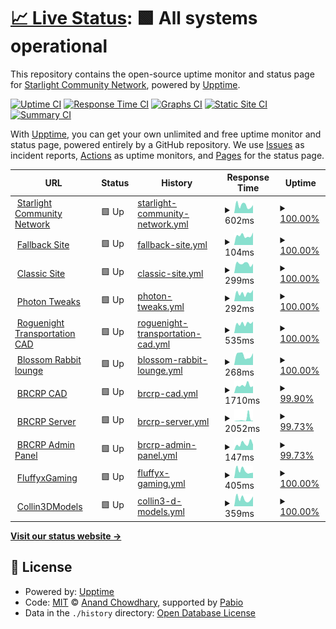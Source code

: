 # [📈 Live Status](https://status.starlightgaming.network/): <!--live status--> **🟩 All systems operational**

This repository contains the open-source uptime monitor and status page for [Starlight Community Network](https://starlightgaming.network), powered by [Upptime](https://github.com/upptime/upptime).

[![Uptime CI](https://github.com/Starlight-Community-Network/Status.starlightgaming.network/workflows/Uptime%20CI/badge.svg)](https://github.com/Starlight-Community-Network/Status.starlightgaming.network/actions?query=workflow%3A%22Uptime+CI%22)
[![Response Time CI](https://github.com/Starlight-Community-Network/Status.starlightgaming.network/workflows/Response%20Time%20CI/badge.svg)](https://github.com/Starlight-Community-Network/Status.starlightgaming.network/actions?query=workflow%3A%22Response+Time+CI%22)
[![Graphs CI](https://github.com/Starlight-Community-Network/Status.starlightgaming.network/workflows/Graphs%20CI/badge.svg)](https://github.com/Starlight-Community-Network/Status.starlightgaming.network/actions?query=workflow%3A%22Graphs+CI%22)
[![Static Site CI](https://github.com/Starlight-Community-Network/Status.starlightgaming.network/workflows/Static%20Site%20CI/badge.svg)](https://github.com/Starlight-Community-Network/Status.starlightgaming.network/actions?query=workflow%3A%22Static+Site+CI%22)
[![Summary CI](https://github.com/Starlight-Community-Network/Status.starlightgaming.network/workflows/Summary%20CI/badge.svg)](https://github.com/Starlight-Community-Network/Status.starlightgaming.network/actions?query=workflow%3A%22Summary+CI%22)

With [Upptime](https://upptime.js.org), you can get your own unlimited and free uptime monitor and status page, powered entirely by a GitHub repository. We use [Issues](https://github.com/Starlight-Community-Network/Status.starlightgaming.network/issues) as incident reports, [Actions](https://github.com/Starlight-Community-Network/Status.starlightgaming.network/actions) as uptime monitors, and [Pages](https://https://status.starlightgaming.network/) for the status page.

<!--start: status pages-->
<!-- This summary is generated by Upptime (https://github.com/upptime/upptime) -->
<!-- Do not edit this manually, your changes will be overwritten -->
<!-- prettier-ignore -->
| URL | Status | History | Response Time | Uptime |
| --- | ------ | ------- | ------------- | ------ |
| <img alt="" src="https://icons.duckduckgo.com/ip3/www.starlightgaming.network.ico" height="13"> [Starlight Community Network](https://www.starlightgaming.network) | 🟩 Up | [starlight-community-network.yml](https://github.com/Starlight-Community-Network/Status.starlightgaming.network/commits/HEAD/history/starlight-community-network.yml) | <details><summary><img alt="Response time graph" src="./graphs/starlight-community-network/response-time-week.png" height="20"> 602ms</summary><br><a href="https://status.starlightgaming.network/history/starlight-community-network"><img alt="Response time 733" src="https://img.shields.io/endpoint?url=https%3A%2F%2Fraw.githubusercontent.com%2FStarlight-Community-Network%2FStatus.starlightgaming.network%2FHEAD%2Fapi%2Fstarlight-community-network%2Fresponse-time.json"></a><br><a href="https://status.starlightgaming.network/history/starlight-community-network"><img alt="24-hour response time 624" src="https://img.shields.io/endpoint?url=https%3A%2F%2Fraw.githubusercontent.com%2FStarlight-Community-Network%2FStatus.starlightgaming.network%2FHEAD%2Fapi%2Fstarlight-community-network%2Fresponse-time-day.json"></a><br><a href="https://status.starlightgaming.network/history/starlight-community-network"><img alt="7-day response time 602" src="https://img.shields.io/endpoint?url=https%3A%2F%2Fraw.githubusercontent.com%2FStarlight-Community-Network%2FStatus.starlightgaming.network%2FHEAD%2Fapi%2Fstarlight-community-network%2Fresponse-time-week.json"></a><br><a href="https://status.starlightgaming.network/history/starlight-community-network"><img alt="30-day response time 733" src="https://img.shields.io/endpoint?url=https%3A%2F%2Fraw.githubusercontent.com%2FStarlight-Community-Network%2FStatus.starlightgaming.network%2FHEAD%2Fapi%2Fstarlight-community-network%2Fresponse-time-month.json"></a><br><a href="https://status.starlightgaming.network/history/starlight-community-network"><img alt="1-year response time 733" src="https://img.shields.io/endpoint?url=https%3A%2F%2Fraw.githubusercontent.com%2FStarlight-Community-Network%2FStatus.starlightgaming.network%2FHEAD%2Fapi%2Fstarlight-community-network%2Fresponse-time-year.json"></a></details> | <details><summary><a href="https://status.starlightgaming.network/history/starlight-community-network">100.00%</a></summary><a href="https://status.starlightgaming.network/history/starlight-community-network"><img alt="All-time uptime 93.63%" src="https://img.shields.io/endpoint?url=https%3A%2F%2Fraw.githubusercontent.com%2FStarlight-Community-Network%2FStatus.starlightgaming.network%2FHEAD%2Fapi%2Fstarlight-community-network%2Fuptime.json"></a><br><a href="https://status.starlightgaming.network/history/starlight-community-network"><img alt="24-hour uptime 100.00%" src="https://img.shields.io/endpoint?url=https%3A%2F%2Fraw.githubusercontent.com%2FStarlight-Community-Network%2FStatus.starlightgaming.network%2FHEAD%2Fapi%2Fstarlight-community-network%2Fuptime-day.json"></a><br><a href="https://status.starlightgaming.network/history/starlight-community-network"><img alt="7-day uptime 100.00%" src="https://img.shields.io/endpoint?url=https%3A%2F%2Fraw.githubusercontent.com%2FStarlight-Community-Network%2FStatus.starlightgaming.network%2FHEAD%2Fapi%2Fstarlight-community-network%2Fuptime-week.json"></a><br><a href="https://status.starlightgaming.network/history/starlight-community-network"><img alt="30-day uptime 93.63%" src="https://img.shields.io/endpoint?url=https%3A%2F%2Fraw.githubusercontent.com%2FStarlight-Community-Network%2FStatus.starlightgaming.network%2FHEAD%2Fapi%2Fstarlight-community-network%2Fuptime-month.json"></a><br><a href="https://status.starlightgaming.network/history/starlight-community-network"><img alt="1-year uptime 93.63%" src="https://img.shields.io/endpoint?url=https%3A%2F%2Fraw.githubusercontent.com%2FStarlight-Community-Network%2FStatus.starlightgaming.network%2FHEAD%2Fapi%2Fstarlight-community-network%2Fuptime-year.json"></a></details>
| <img alt="" src="https://icons.duckduckgo.com/ip3/fallback.starlightgaming.network.ico" height="13"> [Fallback Site](https://fallback.starlightgaming.network) | 🟩 Up | [fallback-site.yml](https://github.com/Starlight-Community-Network/Status.starlightgaming.network/commits/HEAD/history/fallback-site.yml) | <details><summary><img alt="Response time graph" src="./graphs/fallback-site/response-time-week.png" height="20"> 104ms</summary><br><a href="https://status.starlightgaming.network/history/fallback-site"><img alt="Response time 118" src="https://img.shields.io/endpoint?url=https%3A%2F%2Fraw.githubusercontent.com%2FStarlight-Community-Network%2FStatus.starlightgaming.network%2FHEAD%2Fapi%2Ffallback-site%2Fresponse-time.json"></a><br><a href="https://status.starlightgaming.network/history/fallback-site"><img alt="24-hour response time 137" src="https://img.shields.io/endpoint?url=https%3A%2F%2Fraw.githubusercontent.com%2FStarlight-Community-Network%2FStatus.starlightgaming.network%2FHEAD%2Fapi%2Ffallback-site%2Fresponse-time-day.json"></a><br><a href="https://status.starlightgaming.network/history/fallback-site"><img alt="7-day response time 104" src="https://img.shields.io/endpoint?url=https%3A%2F%2Fraw.githubusercontent.com%2FStarlight-Community-Network%2FStatus.starlightgaming.network%2FHEAD%2Fapi%2Ffallback-site%2Fresponse-time-week.json"></a><br><a href="https://status.starlightgaming.network/history/fallback-site"><img alt="30-day response time 118" src="https://img.shields.io/endpoint?url=https%3A%2F%2Fraw.githubusercontent.com%2FStarlight-Community-Network%2FStatus.starlightgaming.network%2FHEAD%2Fapi%2Ffallback-site%2Fresponse-time-month.json"></a><br><a href="https://status.starlightgaming.network/history/fallback-site"><img alt="1-year response time 118" src="https://img.shields.io/endpoint?url=https%3A%2F%2Fraw.githubusercontent.com%2FStarlight-Community-Network%2FStatus.starlightgaming.network%2FHEAD%2Fapi%2Ffallback-site%2Fresponse-time-year.json"></a></details> | <details><summary><a href="https://status.starlightgaming.network/history/fallback-site">100.00%</a></summary><a href="https://status.starlightgaming.network/history/fallback-site"><img alt="All-time uptime 100.00%" src="https://img.shields.io/endpoint?url=https%3A%2F%2Fraw.githubusercontent.com%2FStarlight-Community-Network%2FStatus.starlightgaming.network%2FHEAD%2Fapi%2Ffallback-site%2Fuptime.json"></a><br><a href="https://status.starlightgaming.network/history/fallback-site"><img alt="24-hour uptime 100.00%" src="https://img.shields.io/endpoint?url=https%3A%2F%2Fraw.githubusercontent.com%2FStarlight-Community-Network%2FStatus.starlightgaming.network%2FHEAD%2Fapi%2Ffallback-site%2Fuptime-day.json"></a><br><a href="https://status.starlightgaming.network/history/fallback-site"><img alt="7-day uptime 100.00%" src="https://img.shields.io/endpoint?url=https%3A%2F%2Fraw.githubusercontent.com%2FStarlight-Community-Network%2FStatus.starlightgaming.network%2FHEAD%2Fapi%2Ffallback-site%2Fuptime-week.json"></a><br><a href="https://status.starlightgaming.network/history/fallback-site"><img alt="30-day uptime 100.00%" src="https://img.shields.io/endpoint?url=https%3A%2F%2Fraw.githubusercontent.com%2FStarlight-Community-Network%2FStatus.starlightgaming.network%2FHEAD%2Fapi%2Ffallback-site%2Fuptime-month.json"></a><br><a href="https://status.starlightgaming.network/history/fallback-site"><img alt="1-year uptime 100.00%" src="https://img.shields.io/endpoint?url=https%3A%2F%2Fraw.githubusercontent.com%2FStarlight-Community-Network%2FStatus.starlightgaming.network%2FHEAD%2Fapi%2Ffallback-site%2Fuptime-year.json"></a></details>
| <img alt="" src="https://icons.duckduckgo.com/ip3/classic.starlightgaming.network.ico" height="13"> [Classic Site](https://classic.starlightgaming.network) | 🟩 Up | [classic-site.yml](https://github.com/Starlight-Community-Network/Status.starlightgaming.network/commits/HEAD/history/classic-site.yml) | <details><summary><img alt="Response time graph" src="./graphs/classic-site/response-time-week.png" height="20"> 299ms</summary><br><a href="https://status.starlightgaming.network/history/classic-site"><img alt="Response time 334" src="https://img.shields.io/endpoint?url=https%3A%2F%2Fraw.githubusercontent.com%2FStarlight-Community-Network%2FStatus.starlightgaming.network%2FHEAD%2Fapi%2Fclassic-site%2Fresponse-time.json"></a><br><a href="https://status.starlightgaming.network/history/classic-site"><img alt="24-hour response time 294" src="https://img.shields.io/endpoint?url=https%3A%2F%2Fraw.githubusercontent.com%2FStarlight-Community-Network%2FStatus.starlightgaming.network%2FHEAD%2Fapi%2Fclassic-site%2Fresponse-time-day.json"></a><br><a href="https://status.starlightgaming.network/history/classic-site"><img alt="7-day response time 299" src="https://img.shields.io/endpoint?url=https%3A%2F%2Fraw.githubusercontent.com%2FStarlight-Community-Network%2FStatus.starlightgaming.network%2FHEAD%2Fapi%2Fclassic-site%2Fresponse-time-week.json"></a><br><a href="https://status.starlightgaming.network/history/classic-site"><img alt="30-day response time 334" src="https://img.shields.io/endpoint?url=https%3A%2F%2Fraw.githubusercontent.com%2FStarlight-Community-Network%2FStatus.starlightgaming.network%2FHEAD%2Fapi%2Fclassic-site%2Fresponse-time-month.json"></a><br><a href="https://status.starlightgaming.network/history/classic-site"><img alt="1-year response time 334" src="https://img.shields.io/endpoint?url=https%3A%2F%2Fraw.githubusercontent.com%2FStarlight-Community-Network%2FStatus.starlightgaming.network%2FHEAD%2Fapi%2Fclassic-site%2Fresponse-time-year.json"></a></details> | <details><summary><a href="https://status.starlightgaming.network/history/classic-site">100.00%</a></summary><a href="https://status.starlightgaming.network/history/classic-site"><img alt="All-time uptime 100.00%" src="https://img.shields.io/endpoint?url=https%3A%2F%2Fraw.githubusercontent.com%2FStarlight-Community-Network%2FStatus.starlightgaming.network%2FHEAD%2Fapi%2Fclassic-site%2Fuptime.json"></a><br><a href="https://status.starlightgaming.network/history/classic-site"><img alt="24-hour uptime 100.00%" src="https://img.shields.io/endpoint?url=https%3A%2F%2Fraw.githubusercontent.com%2FStarlight-Community-Network%2FStatus.starlightgaming.network%2FHEAD%2Fapi%2Fclassic-site%2Fuptime-day.json"></a><br><a href="https://status.starlightgaming.network/history/classic-site"><img alt="7-day uptime 100.00%" src="https://img.shields.io/endpoint?url=https%3A%2F%2Fraw.githubusercontent.com%2FStarlight-Community-Network%2FStatus.starlightgaming.network%2FHEAD%2Fapi%2Fclassic-site%2Fuptime-week.json"></a><br><a href="https://status.starlightgaming.network/history/classic-site"><img alt="30-day uptime 100.00%" src="https://img.shields.io/endpoint?url=https%3A%2F%2Fraw.githubusercontent.com%2FStarlight-Community-Network%2FStatus.starlightgaming.network%2FHEAD%2Fapi%2Fclassic-site%2Fuptime-month.json"></a><br><a href="https://status.starlightgaming.network/history/classic-site"><img alt="1-year uptime 100.00%" src="https://img.shields.io/endpoint?url=https%3A%2F%2Fraw.githubusercontent.com%2FStarlight-Community-Network%2FStatus.starlightgaming.network%2FHEAD%2Fapi%2Fclassic-site%2Fuptime-year.json"></a></details>
| <img alt="" src="https://icons.duckduckgo.com/ip3/photontweaks.starlightgaming.network.ico" height="13"> [Photon Tweaks](https://photontweaks.starlightgaming.network/) | 🟩 Up | [photon-tweaks.yml](https://github.com/Starlight-Community-Network/Status.starlightgaming.network/commits/HEAD/history/photon-tweaks.yml) | <details><summary><img alt="Response time graph" src="./graphs/photon-tweaks/response-time-week.png" height="20"> 292ms</summary><br><a href="https://status.starlightgaming.network/history/photon-tweaks"><img alt="Response time 324" src="https://img.shields.io/endpoint?url=https%3A%2F%2Fraw.githubusercontent.com%2FStarlight-Community-Network%2FStatus.starlightgaming.network%2FHEAD%2Fapi%2Fphoton-tweaks%2Fresponse-time.json"></a><br><a href="https://status.starlightgaming.network/history/photon-tweaks"><img alt="24-hour response time 402" src="https://img.shields.io/endpoint?url=https%3A%2F%2Fraw.githubusercontent.com%2FStarlight-Community-Network%2FStatus.starlightgaming.network%2FHEAD%2Fapi%2Fphoton-tweaks%2Fresponse-time-day.json"></a><br><a href="https://status.starlightgaming.network/history/photon-tweaks"><img alt="7-day response time 292" src="https://img.shields.io/endpoint?url=https%3A%2F%2Fraw.githubusercontent.com%2FStarlight-Community-Network%2FStatus.starlightgaming.network%2FHEAD%2Fapi%2Fphoton-tweaks%2Fresponse-time-week.json"></a><br><a href="https://status.starlightgaming.network/history/photon-tweaks"><img alt="30-day response time 324" src="https://img.shields.io/endpoint?url=https%3A%2F%2Fraw.githubusercontent.com%2FStarlight-Community-Network%2FStatus.starlightgaming.network%2FHEAD%2Fapi%2Fphoton-tweaks%2Fresponse-time-month.json"></a><br><a href="https://status.starlightgaming.network/history/photon-tweaks"><img alt="1-year response time 324" src="https://img.shields.io/endpoint?url=https%3A%2F%2Fraw.githubusercontent.com%2FStarlight-Community-Network%2FStatus.starlightgaming.network%2FHEAD%2Fapi%2Fphoton-tweaks%2Fresponse-time-year.json"></a></details> | <details><summary><a href="https://status.starlightgaming.network/history/photon-tweaks">100.00%</a></summary><a href="https://status.starlightgaming.network/history/photon-tweaks"><img alt="All-time uptime 100.00%" src="https://img.shields.io/endpoint?url=https%3A%2F%2Fraw.githubusercontent.com%2FStarlight-Community-Network%2FStatus.starlightgaming.network%2FHEAD%2Fapi%2Fphoton-tweaks%2Fuptime.json"></a><br><a href="https://status.starlightgaming.network/history/photon-tweaks"><img alt="24-hour uptime 100.00%" src="https://img.shields.io/endpoint?url=https%3A%2F%2Fraw.githubusercontent.com%2FStarlight-Community-Network%2FStatus.starlightgaming.network%2FHEAD%2Fapi%2Fphoton-tweaks%2Fuptime-day.json"></a><br><a href="https://status.starlightgaming.network/history/photon-tweaks"><img alt="7-day uptime 100.00%" src="https://img.shields.io/endpoint?url=https%3A%2F%2Fraw.githubusercontent.com%2FStarlight-Community-Network%2FStatus.starlightgaming.network%2FHEAD%2Fapi%2Fphoton-tweaks%2Fuptime-week.json"></a><br><a href="https://status.starlightgaming.network/history/photon-tweaks"><img alt="30-day uptime 100.00%" src="https://img.shields.io/endpoint?url=https%3A%2F%2Fraw.githubusercontent.com%2FStarlight-Community-Network%2FStatus.starlightgaming.network%2FHEAD%2Fapi%2Fphoton-tweaks%2Fuptime-month.json"></a><br><a href="https://status.starlightgaming.network/history/photon-tweaks"><img alt="1-year uptime 100.00%" src="https://img.shields.io/endpoint?url=https%3A%2F%2Fraw.githubusercontent.com%2FStarlight-Community-Network%2FStatus.starlightgaming.network%2FHEAD%2Fapi%2Fphoton-tweaks%2Fuptime-year.json"></a></details>
| <img alt="" src="https://static.wixstatic.com/media/2d311a_3ed098df00c4427e974febe5f3830c59~mv2.png" height="13"> [Roguenight Transportation CAD](https://rntcad.starlightgaming.network/) | 🟩 Up | [roguenight-transportation-cad.yml](https://github.com/Starlight-Community-Network/Status.starlightgaming.network/commits/HEAD/history/roguenight-transportation-cad.yml) | <details><summary><img alt="Response time graph" src="./graphs/roguenight-transportation-cad/response-time-week.png" height="20"> 535ms</summary><br><a href="https://status.starlightgaming.network/history/roguenight-transportation-cad"><img alt="Response time 574" src="https://img.shields.io/endpoint?url=https%3A%2F%2Fraw.githubusercontent.com%2FStarlight-Community-Network%2FStatus.starlightgaming.network%2FHEAD%2Fapi%2Froguenight-transportation-cad%2Fresponse-time.json"></a><br><a href="https://status.starlightgaming.network/history/roguenight-transportation-cad"><img alt="24-hour response time 637" src="https://img.shields.io/endpoint?url=https%3A%2F%2Fraw.githubusercontent.com%2FStarlight-Community-Network%2FStatus.starlightgaming.network%2FHEAD%2Fapi%2Froguenight-transportation-cad%2Fresponse-time-day.json"></a><br><a href="https://status.starlightgaming.network/history/roguenight-transportation-cad"><img alt="7-day response time 535" src="https://img.shields.io/endpoint?url=https%3A%2F%2Fraw.githubusercontent.com%2FStarlight-Community-Network%2FStatus.starlightgaming.network%2FHEAD%2Fapi%2Froguenight-transportation-cad%2Fresponse-time-week.json"></a><br><a href="https://status.starlightgaming.network/history/roguenight-transportation-cad"><img alt="30-day response time 574" src="https://img.shields.io/endpoint?url=https%3A%2F%2Fraw.githubusercontent.com%2FStarlight-Community-Network%2FStatus.starlightgaming.network%2FHEAD%2Fapi%2Froguenight-transportation-cad%2Fresponse-time-month.json"></a><br><a href="https://status.starlightgaming.network/history/roguenight-transportation-cad"><img alt="1-year response time 574" src="https://img.shields.io/endpoint?url=https%3A%2F%2Fraw.githubusercontent.com%2FStarlight-Community-Network%2FStatus.starlightgaming.network%2FHEAD%2Fapi%2Froguenight-transportation-cad%2Fresponse-time-year.json"></a></details> | <details><summary><a href="https://status.starlightgaming.network/history/roguenight-transportation-cad">100.00%</a></summary><a href="https://status.starlightgaming.network/history/roguenight-transportation-cad"><img alt="All-time uptime 100.00%" src="https://img.shields.io/endpoint?url=https%3A%2F%2Fraw.githubusercontent.com%2FStarlight-Community-Network%2FStatus.starlightgaming.network%2FHEAD%2Fapi%2Froguenight-transportation-cad%2Fuptime.json"></a><br><a href="https://status.starlightgaming.network/history/roguenight-transportation-cad"><img alt="24-hour uptime 100.00%" src="https://img.shields.io/endpoint?url=https%3A%2F%2Fraw.githubusercontent.com%2FStarlight-Community-Network%2FStatus.starlightgaming.network%2FHEAD%2Fapi%2Froguenight-transportation-cad%2Fuptime-day.json"></a><br><a href="https://status.starlightgaming.network/history/roguenight-transportation-cad"><img alt="7-day uptime 100.00%" src="https://img.shields.io/endpoint?url=https%3A%2F%2Fraw.githubusercontent.com%2FStarlight-Community-Network%2FStatus.starlightgaming.network%2FHEAD%2Fapi%2Froguenight-transportation-cad%2Fuptime-week.json"></a><br><a href="https://status.starlightgaming.network/history/roguenight-transportation-cad"><img alt="30-day uptime 100.00%" src="https://img.shields.io/endpoint?url=https%3A%2F%2Fraw.githubusercontent.com%2FStarlight-Community-Network%2FStatus.starlightgaming.network%2FHEAD%2Fapi%2Froguenight-transportation-cad%2Fuptime-month.json"></a><br><a href="https://status.starlightgaming.network/history/roguenight-transportation-cad"><img alt="1-year uptime 100.00%" src="https://img.shields.io/endpoint?url=https%3A%2F%2Fraw.githubusercontent.com%2FStarlight-Community-Network%2FStatus.starlightgaming.network%2FHEAD%2Fapi%2Froguenight-transportation-cad%2Fuptime-year.json"></a></details>
| <img alt="" src="https://icons.duckduckgo.com/ip3/blossom.starlightgaming.network.ico" height="13"> [Blossom Rabbit lounge](https://Blossom.starlightgaming.network) | 🟩 Up | [blossom-rabbit-lounge.yml](https://github.com/Starlight-Community-Network/Status.starlightgaming.network/commits/HEAD/history/blossom-rabbit-lounge.yml) | <details><summary><img alt="Response time graph" src="./graphs/blossom-rabbit-lounge/response-time-week.png" height="20"> 268ms</summary><br><a href="https://status.starlightgaming.network/history/blossom-rabbit-lounge"><img alt="Response time 302" src="https://img.shields.io/endpoint?url=https%3A%2F%2Fraw.githubusercontent.com%2FStarlight-Community-Network%2FStatus.starlightgaming.network%2FHEAD%2Fapi%2Fblossom-rabbit-lounge%2Fresponse-time.json"></a><br><a href="https://status.starlightgaming.network/history/blossom-rabbit-lounge"><img alt="24-hour response time 325" src="https://img.shields.io/endpoint?url=https%3A%2F%2Fraw.githubusercontent.com%2FStarlight-Community-Network%2FStatus.starlightgaming.network%2FHEAD%2Fapi%2Fblossom-rabbit-lounge%2Fresponse-time-day.json"></a><br><a href="https://status.starlightgaming.network/history/blossom-rabbit-lounge"><img alt="7-day response time 268" src="https://img.shields.io/endpoint?url=https%3A%2F%2Fraw.githubusercontent.com%2FStarlight-Community-Network%2FStatus.starlightgaming.network%2FHEAD%2Fapi%2Fblossom-rabbit-lounge%2Fresponse-time-week.json"></a><br><a href="https://status.starlightgaming.network/history/blossom-rabbit-lounge"><img alt="30-day response time 302" src="https://img.shields.io/endpoint?url=https%3A%2F%2Fraw.githubusercontent.com%2FStarlight-Community-Network%2FStatus.starlightgaming.network%2FHEAD%2Fapi%2Fblossom-rabbit-lounge%2Fresponse-time-month.json"></a><br><a href="https://status.starlightgaming.network/history/blossom-rabbit-lounge"><img alt="1-year response time 302" src="https://img.shields.io/endpoint?url=https%3A%2F%2Fraw.githubusercontent.com%2FStarlight-Community-Network%2FStatus.starlightgaming.network%2FHEAD%2Fapi%2Fblossom-rabbit-lounge%2Fresponse-time-year.json"></a></details> | <details><summary><a href="https://status.starlightgaming.network/history/blossom-rabbit-lounge">100.00%</a></summary><a href="https://status.starlightgaming.network/history/blossom-rabbit-lounge"><img alt="All-time uptime 100.00%" src="https://img.shields.io/endpoint?url=https%3A%2F%2Fraw.githubusercontent.com%2FStarlight-Community-Network%2FStatus.starlightgaming.network%2FHEAD%2Fapi%2Fblossom-rabbit-lounge%2Fuptime.json"></a><br><a href="https://status.starlightgaming.network/history/blossom-rabbit-lounge"><img alt="24-hour uptime 100.00%" src="https://img.shields.io/endpoint?url=https%3A%2F%2Fraw.githubusercontent.com%2FStarlight-Community-Network%2FStatus.starlightgaming.network%2FHEAD%2Fapi%2Fblossom-rabbit-lounge%2Fuptime-day.json"></a><br><a href="https://status.starlightgaming.network/history/blossom-rabbit-lounge"><img alt="7-day uptime 100.00%" src="https://img.shields.io/endpoint?url=https%3A%2F%2Fraw.githubusercontent.com%2FStarlight-Community-Network%2FStatus.starlightgaming.network%2FHEAD%2Fapi%2Fblossom-rabbit-lounge%2Fuptime-week.json"></a><br><a href="https://status.starlightgaming.network/history/blossom-rabbit-lounge"><img alt="30-day uptime 100.00%" src="https://img.shields.io/endpoint?url=https%3A%2F%2Fraw.githubusercontent.com%2FStarlight-Community-Network%2FStatus.starlightgaming.network%2FHEAD%2Fapi%2Fblossom-rabbit-lounge%2Fuptime-month.json"></a><br><a href="https://status.starlightgaming.network/history/blossom-rabbit-lounge"><img alt="1-year uptime 100.00%" src="https://img.shields.io/endpoint?url=https%3A%2F%2Fraw.githubusercontent.com%2FStarlight-Community-Network%2FStatus.starlightgaming.network%2FHEAD%2Fapi%2Fblossom-rabbit-lounge%2Fuptime-year.json"></a></details>
| <img alt="" src="https://icons.duckduckgo.com/ip3/brcrpcad.hamz.pro.ico" height="13"> [BRCRP CAD](https://brcrpcad.hamz.pro/) | 🟩 Up | [brcrp-cad.yml](https://github.com/Starlight-Community-Network/Status.starlightgaming.network/commits/HEAD/history/brcrp-cad.yml) | <details><summary><img alt="Response time graph" src="./graphs/brcrp-cad/response-time-week.png" height="20"> 1710ms</summary><br><a href="https://status.starlightgaming.network/history/brcrp-cad"><img alt="Response time 1945" src="https://img.shields.io/endpoint?url=https%3A%2F%2Fraw.githubusercontent.com%2FStarlight-Community-Network%2FStatus.starlightgaming.network%2FHEAD%2Fapi%2Fbrcrp-cad%2Fresponse-time.json"></a><br><a href="https://status.starlightgaming.network/history/brcrp-cad"><img alt="24-hour response time 2266" src="https://img.shields.io/endpoint?url=https%3A%2F%2Fraw.githubusercontent.com%2FStarlight-Community-Network%2FStatus.starlightgaming.network%2FHEAD%2Fapi%2Fbrcrp-cad%2Fresponse-time-day.json"></a><br><a href="https://status.starlightgaming.network/history/brcrp-cad"><img alt="7-day response time 1710" src="https://img.shields.io/endpoint?url=https%3A%2F%2Fraw.githubusercontent.com%2FStarlight-Community-Network%2FStatus.starlightgaming.network%2FHEAD%2Fapi%2Fbrcrp-cad%2Fresponse-time-week.json"></a><br><a href="https://status.starlightgaming.network/history/brcrp-cad"><img alt="30-day response time 1945" src="https://img.shields.io/endpoint?url=https%3A%2F%2Fraw.githubusercontent.com%2FStarlight-Community-Network%2FStatus.starlightgaming.network%2FHEAD%2Fapi%2Fbrcrp-cad%2Fresponse-time-month.json"></a><br><a href="https://status.starlightgaming.network/history/brcrp-cad"><img alt="1-year response time 1945" src="https://img.shields.io/endpoint?url=https%3A%2F%2Fraw.githubusercontent.com%2FStarlight-Community-Network%2FStatus.starlightgaming.network%2FHEAD%2Fapi%2Fbrcrp-cad%2Fresponse-time-year.json"></a></details> | <details><summary><a href="https://status.starlightgaming.network/history/brcrp-cad">99.90%</a></summary><a href="https://status.starlightgaming.network/history/brcrp-cad"><img alt="All-time uptime 99.96%" src="https://img.shields.io/endpoint?url=https%3A%2F%2Fraw.githubusercontent.com%2FStarlight-Community-Network%2FStatus.starlightgaming.network%2FHEAD%2Fapi%2Fbrcrp-cad%2Fuptime.json"></a><br><a href="https://status.starlightgaming.network/history/brcrp-cad"><img alt="24-hour uptime 99.33%" src="https://img.shields.io/endpoint?url=https%3A%2F%2Fraw.githubusercontent.com%2FStarlight-Community-Network%2FStatus.starlightgaming.network%2FHEAD%2Fapi%2Fbrcrp-cad%2Fuptime-day.json"></a><br><a href="https://status.starlightgaming.network/history/brcrp-cad"><img alt="7-day uptime 99.90%" src="https://img.shields.io/endpoint?url=https%3A%2F%2Fraw.githubusercontent.com%2FStarlight-Community-Network%2FStatus.starlightgaming.network%2FHEAD%2Fapi%2Fbrcrp-cad%2Fuptime-week.json"></a><br><a href="https://status.starlightgaming.network/history/brcrp-cad"><img alt="30-day uptime 99.96%" src="https://img.shields.io/endpoint?url=https%3A%2F%2Fraw.githubusercontent.com%2FStarlight-Community-Network%2FStatus.starlightgaming.network%2FHEAD%2Fapi%2Fbrcrp-cad%2Fuptime-month.json"></a><br><a href="https://status.starlightgaming.network/history/brcrp-cad"><img alt="1-year uptime 99.96%" src="https://img.shields.io/endpoint?url=https%3A%2F%2Fraw.githubusercontent.com%2FStarlight-Community-Network%2FStatus.starlightgaming.network%2FHEAD%2Fapi%2Fbrcrp-cad%2Fuptime-year.json"></a></details>
| <img alt="" src="https://static.wixstatic.com/media/af0f76_b53a5d44505f43d1baa34c3565a4bd82~mv2.png" height="13"> [BRCRP Server](http://brcrp.starlightgaming.net:3009) | 🟩 Up | [brcrp-server.yml](https://github.com/Starlight-Community-Network/Status.starlightgaming.network/commits/HEAD/history/brcrp-server.yml) | <details><summary><img alt="Response time graph" src="./graphs/brcrp-server/response-time-week.png" height="20"> 2052ms</summary><br><a href="https://status.starlightgaming.network/history/brcrp-server"><img alt="Response time 2273" src="https://img.shields.io/endpoint?url=https%3A%2F%2Fraw.githubusercontent.com%2FStarlight-Community-Network%2FStatus.starlightgaming.network%2FHEAD%2Fapi%2Fbrcrp-server%2Fresponse-time.json"></a><br><a href="https://status.starlightgaming.network/history/brcrp-server"><img alt="24-hour response time 345" src="https://img.shields.io/endpoint?url=https%3A%2F%2Fraw.githubusercontent.com%2FStarlight-Community-Network%2FStatus.starlightgaming.network%2FHEAD%2Fapi%2Fbrcrp-server%2Fresponse-time-day.json"></a><br><a href="https://status.starlightgaming.network/history/brcrp-server"><img alt="7-day response time 2052" src="https://img.shields.io/endpoint?url=https%3A%2F%2Fraw.githubusercontent.com%2FStarlight-Community-Network%2FStatus.starlightgaming.network%2FHEAD%2Fapi%2Fbrcrp-server%2Fresponse-time-week.json"></a><br><a href="https://status.starlightgaming.network/history/brcrp-server"><img alt="30-day response time 2273" src="https://img.shields.io/endpoint?url=https%3A%2F%2Fraw.githubusercontent.com%2FStarlight-Community-Network%2FStatus.starlightgaming.network%2FHEAD%2Fapi%2Fbrcrp-server%2Fresponse-time-month.json"></a><br><a href="https://status.starlightgaming.network/history/brcrp-server"><img alt="1-year response time 2273" src="https://img.shields.io/endpoint?url=https%3A%2F%2Fraw.githubusercontent.com%2FStarlight-Community-Network%2FStatus.starlightgaming.network%2FHEAD%2Fapi%2Fbrcrp-server%2Fresponse-time-year.json"></a></details> | <details><summary><a href="https://status.starlightgaming.network/history/brcrp-server">99.73%</a></summary><a href="https://status.starlightgaming.network/history/brcrp-server"><img alt="All-time uptime 99.19%" src="https://img.shields.io/endpoint?url=https%3A%2F%2Fraw.githubusercontent.com%2FStarlight-Community-Network%2FStatus.starlightgaming.network%2FHEAD%2Fapi%2Fbrcrp-server%2Fuptime.json"></a><br><a href="https://status.starlightgaming.network/history/brcrp-server"><img alt="24-hour uptime 100.00%" src="https://img.shields.io/endpoint?url=https%3A%2F%2Fraw.githubusercontent.com%2FStarlight-Community-Network%2FStatus.starlightgaming.network%2FHEAD%2Fapi%2Fbrcrp-server%2Fuptime-day.json"></a><br><a href="https://status.starlightgaming.network/history/brcrp-server"><img alt="7-day uptime 99.73%" src="https://img.shields.io/endpoint?url=https%3A%2F%2Fraw.githubusercontent.com%2FStarlight-Community-Network%2FStatus.starlightgaming.network%2FHEAD%2Fapi%2Fbrcrp-server%2Fuptime-week.json"></a><br><a href="https://status.starlightgaming.network/history/brcrp-server"><img alt="30-day uptime 99.19%" src="https://img.shields.io/endpoint?url=https%3A%2F%2Fraw.githubusercontent.com%2FStarlight-Community-Network%2FStatus.starlightgaming.network%2FHEAD%2Fapi%2Fbrcrp-server%2Fuptime-month.json"></a><br><a href="https://status.starlightgaming.network/history/brcrp-server"><img alt="1-year uptime 99.19%" src="https://img.shields.io/endpoint?url=https%3A%2F%2Fraw.githubusercontent.com%2FStarlight-Community-Network%2FStatus.starlightgaming.network%2FHEAD%2Fapi%2Fbrcrp-server%2Fuptime-year.json"></a></details>
| <img alt="" src="http://brcrp.starlightgaming.net:3027/favicon_default.svg" height="13"> [BRCRP Admin Panel](http://brcrp.starlightgaming.net:3027) | 🟩 Up | [brcrp-admin-panel.yml](https://github.com/Starlight-Community-Network/Status.starlightgaming.network/commits/HEAD/history/brcrp-admin-panel.yml) | <details><summary><img alt="Response time graph" src="./graphs/brcrp-admin-panel/response-time-week.png" height="20"> 147ms</summary><br><a href="https://status.starlightgaming.network/history/brcrp-admin-panel"><img alt="Response time 154" src="https://img.shields.io/endpoint?url=https%3A%2F%2Fraw.githubusercontent.com%2FStarlight-Community-Network%2FStatus.starlightgaming.network%2FHEAD%2Fapi%2Fbrcrp-admin-panel%2Fresponse-time.json"></a><br><a href="https://status.starlightgaming.network/history/brcrp-admin-panel"><img alt="24-hour response time 126" src="https://img.shields.io/endpoint?url=https%3A%2F%2Fraw.githubusercontent.com%2FStarlight-Community-Network%2FStatus.starlightgaming.network%2FHEAD%2Fapi%2Fbrcrp-admin-panel%2Fresponse-time-day.json"></a><br><a href="https://status.starlightgaming.network/history/brcrp-admin-panel"><img alt="7-day response time 147" src="https://img.shields.io/endpoint?url=https%3A%2F%2Fraw.githubusercontent.com%2FStarlight-Community-Network%2FStatus.starlightgaming.network%2FHEAD%2Fapi%2Fbrcrp-admin-panel%2Fresponse-time-week.json"></a><br><a href="https://status.starlightgaming.network/history/brcrp-admin-panel"><img alt="30-day response time 154" src="https://img.shields.io/endpoint?url=https%3A%2F%2Fraw.githubusercontent.com%2FStarlight-Community-Network%2FStatus.starlightgaming.network%2FHEAD%2Fapi%2Fbrcrp-admin-panel%2Fresponse-time-month.json"></a><br><a href="https://status.starlightgaming.network/history/brcrp-admin-panel"><img alt="1-year response time 154" src="https://img.shields.io/endpoint?url=https%3A%2F%2Fraw.githubusercontent.com%2FStarlight-Community-Network%2FStatus.starlightgaming.network%2FHEAD%2Fapi%2Fbrcrp-admin-panel%2Fresponse-time-year.json"></a></details> | <details><summary><a href="https://status.starlightgaming.network/history/brcrp-admin-panel">99.73%</a></summary><a href="https://status.starlightgaming.network/history/brcrp-admin-panel"><img alt="All-time uptime 99.19%" src="https://img.shields.io/endpoint?url=https%3A%2F%2Fraw.githubusercontent.com%2FStarlight-Community-Network%2FStatus.starlightgaming.network%2FHEAD%2Fapi%2Fbrcrp-admin-panel%2Fuptime.json"></a><br><a href="https://status.starlightgaming.network/history/brcrp-admin-panel"><img alt="24-hour uptime 100.00%" src="https://img.shields.io/endpoint?url=https%3A%2F%2Fraw.githubusercontent.com%2FStarlight-Community-Network%2FStatus.starlightgaming.network%2FHEAD%2Fapi%2Fbrcrp-admin-panel%2Fuptime-day.json"></a><br><a href="https://status.starlightgaming.network/history/brcrp-admin-panel"><img alt="7-day uptime 99.73%" src="https://img.shields.io/endpoint?url=https%3A%2F%2Fraw.githubusercontent.com%2FStarlight-Community-Network%2FStatus.starlightgaming.network%2FHEAD%2Fapi%2Fbrcrp-admin-panel%2Fuptime-week.json"></a><br><a href="https://status.starlightgaming.network/history/brcrp-admin-panel"><img alt="30-day uptime 99.19%" src="https://img.shields.io/endpoint?url=https%3A%2F%2Fraw.githubusercontent.com%2FStarlight-Community-Network%2FStatus.starlightgaming.network%2FHEAD%2Fapi%2Fbrcrp-admin-panel%2Fuptime-month.json"></a><br><a href="https://status.starlightgaming.network/history/brcrp-admin-panel"><img alt="1-year uptime 99.19%" src="https://img.shields.io/endpoint?url=https%3A%2F%2Fraw.githubusercontent.com%2FStarlight-Community-Network%2FStatus.starlightgaming.network%2FHEAD%2Fapi%2Fbrcrp-admin-panel%2Fuptime-year.json"></a></details>
| <img alt="" src="https://icons.duckduckgo.com/ip3/fluffyx.starlightgaming.network.ico" height="13"> [FluffyxGaming](https://fluffyx.starlightgaming.network/) | 🟩 Up | [fluffyx-gaming.yml](https://github.com/Starlight-Community-Network/Status.starlightgaming.network/commits/HEAD/history/fluffyx-gaming.yml) | <details><summary><img alt="Response time graph" src="./graphs/fluffyx-gaming/response-time-week.png" height="20"> 405ms</summary><br><a href="https://status.starlightgaming.network/history/fluffyx-gaming"><img alt="Response time 368" src="https://img.shields.io/endpoint?url=https%3A%2F%2Fraw.githubusercontent.com%2FStarlight-Community-Network%2FStatus.starlightgaming.network%2FHEAD%2Fapi%2Ffluffyx-gaming%2Fresponse-time.json"></a><br><a href="https://status.starlightgaming.network/history/fluffyx-gaming"><img alt="24-hour response time 291" src="https://img.shields.io/endpoint?url=https%3A%2F%2Fraw.githubusercontent.com%2FStarlight-Community-Network%2FStatus.starlightgaming.network%2FHEAD%2Fapi%2Ffluffyx-gaming%2Fresponse-time-day.json"></a><br><a href="https://status.starlightgaming.network/history/fluffyx-gaming"><img alt="7-day response time 405" src="https://img.shields.io/endpoint?url=https%3A%2F%2Fraw.githubusercontent.com%2FStarlight-Community-Network%2FStatus.starlightgaming.network%2FHEAD%2Fapi%2Ffluffyx-gaming%2Fresponse-time-week.json"></a><br><a href="https://status.starlightgaming.network/history/fluffyx-gaming"><img alt="30-day response time 368" src="https://img.shields.io/endpoint?url=https%3A%2F%2Fraw.githubusercontent.com%2FStarlight-Community-Network%2FStatus.starlightgaming.network%2FHEAD%2Fapi%2Ffluffyx-gaming%2Fresponse-time-month.json"></a><br><a href="https://status.starlightgaming.network/history/fluffyx-gaming"><img alt="1-year response time 368" src="https://img.shields.io/endpoint?url=https%3A%2F%2Fraw.githubusercontent.com%2FStarlight-Community-Network%2FStatus.starlightgaming.network%2FHEAD%2Fapi%2Ffluffyx-gaming%2Fresponse-time-year.json"></a></details> | <details><summary><a href="https://status.starlightgaming.network/history/fluffyx-gaming">100.00%</a></summary><a href="https://status.starlightgaming.network/history/fluffyx-gaming"><img alt="All-time uptime 100.00%" src="https://img.shields.io/endpoint?url=https%3A%2F%2Fraw.githubusercontent.com%2FStarlight-Community-Network%2FStatus.starlightgaming.network%2FHEAD%2Fapi%2Ffluffyx-gaming%2Fuptime.json"></a><br><a href="https://status.starlightgaming.network/history/fluffyx-gaming"><img alt="24-hour uptime 100.00%" src="https://img.shields.io/endpoint?url=https%3A%2F%2Fraw.githubusercontent.com%2FStarlight-Community-Network%2FStatus.starlightgaming.network%2FHEAD%2Fapi%2Ffluffyx-gaming%2Fuptime-day.json"></a><br><a href="https://status.starlightgaming.network/history/fluffyx-gaming"><img alt="7-day uptime 100.00%" src="https://img.shields.io/endpoint?url=https%3A%2F%2Fraw.githubusercontent.com%2FStarlight-Community-Network%2FStatus.starlightgaming.network%2FHEAD%2Fapi%2Ffluffyx-gaming%2Fuptime-week.json"></a><br><a href="https://status.starlightgaming.network/history/fluffyx-gaming"><img alt="30-day uptime 100.00%" src="https://img.shields.io/endpoint?url=https%3A%2F%2Fraw.githubusercontent.com%2FStarlight-Community-Network%2FStatus.starlightgaming.network%2FHEAD%2Fapi%2Ffluffyx-gaming%2Fuptime-month.json"></a><br><a href="https://status.starlightgaming.network/history/fluffyx-gaming"><img alt="1-year uptime 100.00%" src="https://img.shields.io/endpoint?url=https%3A%2F%2Fraw.githubusercontent.com%2FStarlight-Community-Network%2FStatus.starlightgaming.network%2FHEAD%2Fapi%2Ffluffyx-gaming%2Fuptime-year.json"></a></details>
| <img alt="" src="https://icons.duckduckgo.com/ip3/www.collin3dmodels.com.ico" height="13"> [Collin3DModels](https://www.collin3dmodels.com/) | 🟩 Up | [collin3-d-models.yml](https://github.com/Starlight-Community-Network/Status.starlightgaming.network/commits/HEAD/history/collin3-d-models.yml) | <details><summary><img alt="Response time graph" src="./graphs/collin3-d-models/response-time-week.png" height="20"> 359ms</summary><br><a href="https://status.starlightgaming.network/history/collin3-d-models"><img alt="Response time 369" src="https://img.shields.io/endpoint?url=https%3A%2F%2Fraw.githubusercontent.com%2FStarlight-Community-Network%2FStatus.starlightgaming.network%2FHEAD%2Fapi%2Fcollin3-d-models%2Fresponse-time.json"></a><br><a href="https://status.starlightgaming.network/history/collin3-d-models"><img alt="24-hour response time 464" src="https://img.shields.io/endpoint?url=https%3A%2F%2Fraw.githubusercontent.com%2FStarlight-Community-Network%2FStatus.starlightgaming.network%2FHEAD%2Fapi%2Fcollin3-d-models%2Fresponse-time-day.json"></a><br><a href="https://status.starlightgaming.network/history/collin3-d-models"><img alt="7-day response time 359" src="https://img.shields.io/endpoint?url=https%3A%2F%2Fraw.githubusercontent.com%2FStarlight-Community-Network%2FStatus.starlightgaming.network%2FHEAD%2Fapi%2Fcollin3-d-models%2Fresponse-time-week.json"></a><br><a href="https://status.starlightgaming.network/history/collin3-d-models"><img alt="30-day response time 369" src="https://img.shields.io/endpoint?url=https%3A%2F%2Fraw.githubusercontent.com%2FStarlight-Community-Network%2FStatus.starlightgaming.network%2FHEAD%2Fapi%2Fcollin3-d-models%2Fresponse-time-month.json"></a><br><a href="https://status.starlightgaming.network/history/collin3-d-models"><img alt="1-year response time 369" src="https://img.shields.io/endpoint?url=https%3A%2F%2Fraw.githubusercontent.com%2FStarlight-Community-Network%2FStatus.starlightgaming.network%2FHEAD%2Fapi%2Fcollin3-d-models%2Fresponse-time-year.json"></a></details> | <details><summary><a href="https://status.starlightgaming.network/history/collin3-d-models">100.00%</a></summary><a href="https://status.starlightgaming.network/history/collin3-d-models"><img alt="All-time uptime 100.00%" src="https://img.shields.io/endpoint?url=https%3A%2F%2Fraw.githubusercontent.com%2FStarlight-Community-Network%2FStatus.starlightgaming.network%2FHEAD%2Fapi%2Fcollin3-d-models%2Fuptime.json"></a><br><a href="https://status.starlightgaming.network/history/collin3-d-models"><img alt="24-hour uptime 100.00%" src="https://img.shields.io/endpoint?url=https%3A%2F%2Fraw.githubusercontent.com%2FStarlight-Community-Network%2FStatus.starlightgaming.network%2FHEAD%2Fapi%2Fcollin3-d-models%2Fuptime-day.json"></a><br><a href="https://status.starlightgaming.network/history/collin3-d-models"><img alt="7-day uptime 100.00%" src="https://img.shields.io/endpoint?url=https%3A%2F%2Fraw.githubusercontent.com%2FStarlight-Community-Network%2FStatus.starlightgaming.network%2FHEAD%2Fapi%2Fcollin3-d-models%2Fuptime-week.json"></a><br><a href="https://status.starlightgaming.network/history/collin3-d-models"><img alt="30-day uptime 100.00%" src="https://img.shields.io/endpoint?url=https%3A%2F%2Fraw.githubusercontent.com%2FStarlight-Community-Network%2FStatus.starlightgaming.network%2FHEAD%2Fapi%2Fcollin3-d-models%2Fuptime-month.json"></a><br><a href="https://status.starlightgaming.network/history/collin3-d-models"><img alt="1-year uptime 100.00%" src="https://img.shields.io/endpoint?url=https%3A%2F%2Fraw.githubusercontent.com%2FStarlight-Community-Network%2FStatus.starlightgaming.network%2FHEAD%2Fapi%2Fcollin3-d-models%2Fuptime-year.json"></a></details>

<!--end: status pages-->

[**Visit our status website →**](https://status.starlightgaming.network/)

## 📄 License

- Powered by: [Upptime](https://github.com/upptime/upptime)
- Code: [MIT](./LICENSE) © [Anand Chowdhary](https://anandchowdhary.com), supported by [Pabio](https://pabio.com)
- Data in the `./history` directory: [Open Database License](https://opendatacommons.org/licenses/odbl/1-0/)
